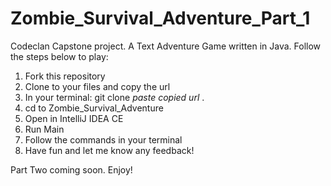 # Zombie_Survival_Adventure_Part_1
Codeclan Capstone project. A Text Adventure Game written in Java.
Follow the steps below to play:

1. Fork this repository
2. Clone to your files and copy the url
3. In your terminal: git clone *paste copied url* .
4. cd to Zombie_Survival_Adventure
5. Open in IntelliJ IDEA CE
6. Run Main
7. Follow the commands in your terminal
8. Have fun and let me know any feedback!

Part Two coming soon. Enjoy!

